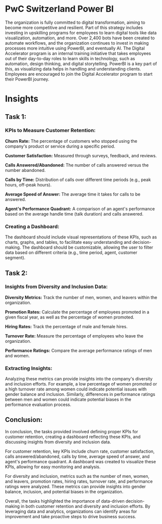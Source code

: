 
# PwC Switzerland Power BI


The organization is fully committed to digital transformation, aiming to become more competitive and resilient. Part of this strategy includes investing in upskilling programs for employees to learn digital tools like data visualization, automation, and more. Over 2,400 bots have been created to automate workflows, and the organization continues to invest in making processes more intuitive using PowerBI, and eventually AI. The Digital Accelerator program is an internal training initiative that takes employees out of their day-to-day roles to learn skills in technology, such as automation, design thinking, and digital storytelling. PowerBI is a key part of this, as visualizing data helps in handling and understanding clients. Employees are encouraged to join the Digital Accelerator program to start their PowerBI journey.

# Insights

## Task 1:

### KPIs to Measure Customer Retention:

**Churn Rate:**
The percentage of customers who stopped using the company's product or service during a specific period.

**Customer Satisfaction:** 
Measured through surveys, feedback, and reviews.

**Calls Answered/Abandoned:** 
The number of calls answered versus the number abandoned.

**Calls by Time:** Distribution of calls over different time periods (e.g., peak hours, off-peak hours).

**Average Speed of Answer:** The average time it takes for calls to be answered.

**Agent's Performance Quadrant:** A comparison of an agent's performance based on the average handle time (talk duration) and calls answered.

### Creating a Dashboard:

The dashboard should include visual representations of these KPIs, such as charts, graphs, and tables, to facilitate easy understanding and decision-making. The dashboard should be customizable, allowing the user to filter data based on different criteria (e.g., time period, agent, customer segment).

## Task 2:

### Insights from Diversity and Inclusion Data:

**Diversity Metrics:** Track the number of men, women, and leavers within the organization.

**Promotion Rates:** Calculate the percentage of employees promoted in a given fiscal year, as well as the percentage of women promoted.

**Hiring Rates:** Track the percentage of male and female hires.

**Turnover Rate:** Measure the percentage of employees who leave the organization.

**Performance Ratings:** Compare the average performance ratings of men and women.

### Extracting Insights:

Analyzing these metrics can provide insights into the company's diversity and inclusion efforts. For example, a low percentage of women promoted or a high turnover rate among women could indicate potential issues with gender balance and inclusion. Similarly, differences in performance ratings between men and women could indicate potential biases in the performance evaluation process.

## Conclusion:

In conclusion, the tasks provided involved defining proper KPIs for customer retention, creating a dashboard reflecting these KPIs, and discussing insights from diversity and inclusion data.

For customer retention, key KPIs include churn rate, customer satisfaction, calls answered/abandoned, calls by time, average speed of answer, and agent's performance quadrant. A dashboard was created to visualize these KPIs, allowing for easy monitoring and analysis.

For diversity and inclusion, metrics such as the number of men, women, and leavers, promotion rates, hiring rates, turnover rate, and performance ratings were analyzed. These metrics can provide insights into gender balance, inclusion, and potential biases in the organization.

Overall, the tasks highlighted the importance of data-driven decision-making in both customer retention and diversity and inclusion efforts. By leveraging data and analytics, organizations can identify areas for improvement and take proactive steps to drive business success.
